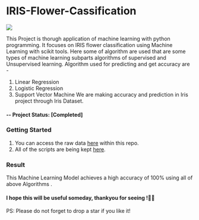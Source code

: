 # IRIS-Flower-Cassification

<img src="https://miro.medium.com/max/875/1*7bnLKsChXq94QjtAiRn40w.png">

This Project is thorugh application of machine learning with python programming.
It focuses on IRIS flower classification using Machine Learning with scikit tools. 
Here some of algorithm are used that are some types of machine learning subparts algorithms of supervised and Unsupervised learning.
Algorithm used for predicting and get accuracy are -
1. Linear Regression
2. Logistic Regression
3. Support Vector Machine
We are making accuracy and prediction in Iris project through Iris Dataset.

#### -- Project Status: [Completed]

### Getting Started
1. You can access the raw data [here](https://github.com/ab-aruneswaran/IRIS_FLOWER_CLASSIFICATION/blob/main/DataSets/iris.csv) within this repo.
2. All of the scripts are being kept [here](https://github.com/ab-aruneswaran/IRIS_FLOWER_CLASSIFICATION/blob/main/IRIS_ML_MODEL_FILE.ipynb).


### Result 

 This Machine Learning Model achieves a high accuracy of 100% using all of above Algorithms .
#### I hope this will be useful someday, thankyou for seeing !✌🏻

PS: Please do not forget to drop a star if you like it!

